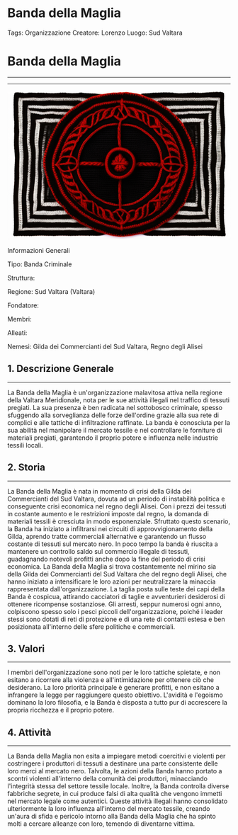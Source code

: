 # Banda della Maglia

Tags: Organizzazione
Creatore: Lorenzo
Luogo: Sud Valtara

# Banda della Maglia

---

---

![black-symbol-with-red-wool-sweater-in-the-center (1).png](Banda%20della%20Maglia%205a4073f0c04340fdaca5080aa0d16f3c/black-symbol-with-red-wool-sweater-in-the-center_(1).png)

Informazioni Generali

Tipo: Banda Criminale

Struttura:

Regione: Sud Valtara (Valtara)

Fondatore: 

Membri:

Alleati: 

Nemesi: Gilda dei Commercianti del Sud Valtara, Regno degli Alisei

## 1. Descrizione Generale

---

La Banda della Maglia è un'organizzazione malavitosa attiva nella regione della Valtara Meridionale, nota per le sue attività illegali nel traffico di tessuti pregiati. La sua presenza è ben radicata nel sottobosco criminale, spesso sfuggendo alla sorveglianza delle forze dell'ordine grazie alla sua rete di complici e alle tattiche di infiltrazione raffinate. La banda è conosciuta per la sua abilità nel manipolare il mercato tessile e nel controllare le forniture di materiali pregiati, garantendo il proprio potere e influenza nelle industrie tessili locali.

## 2. Storia

---

La Banda della Maglia è nata in momento di crisi della Gilda dei Commercianti del Sud Valtara, dovuta ad un periodo di instabilità politica e conseguente crisi economica nel regno degli Alisei. Con i prezzi dei tessuti in costante aumento e le restrizioni imposte dal regno, la domanda di materiali tessili è cresciuta in modo esponenziale. Sfruttato questo scenario, la Banda ha iniziato a infiltrarsi nei circuiti di approvvigionamento della Gilda, aprendo tratte commerciali alternative e garantendo un flusso costante di tessuti sul mercato nero. In poco tempo la banda è riuscita a mantenere un controllo saldo sul commercio illegale di tessuti, guadagnando notevoli profitti anche dopo la fine del periodo di crisi economica.
La Banda della Maglia si trova costantemente nel mirino sia della Gilda dei Commercianti del Sud Valtara che del regno degli Alisei, che hanno iniziato a intensificare le loro azioni per neutralizzare la minaccia rappresentata dall'organizzazione. La taglia posta sulle teste dei capi della Banda è cospicua, attirando cacciatori di taglie e avventurieri desiderosi di ottenere ricompense sostanziose. Gli arresti, seppur numerosi ogni anno, colpiscono spesso solo i pesci piccoli dell'organizzazione, poiché i leader stessi sono dotati di reti di protezione e di una rete di contatti estesa e ben posizionata all'interno delle sfere politiche e commerciali.

## 3. Valori

---

I membri dell'organizzazione sono noti per le loro tattiche spietate, e non esitano a ricorrere alla violenza e all'intimidazione per ottenere ciò che desiderano. La loro priorità principale è generare profitti, e non esitano a infrangere la legge per raggiungere questo obiettivo. L'avidità e l'egoismo dominano la loro filosofia, e la Banda è disposta a tutto pur di accrescere la propria ricchezza e il proprio potere.

## 4. Attività

---

La Banda della Maglia non esita a impiegare metodi coercitivi e violenti per costringere i produttori di tessuti a destinare una parte consistente delle loro merci al mercato nero. Talvolta, le azioni della Banda hanno portato a scontri violenti all'interno della comunità dei produttori, minacciando l'integrità stessa del settore tessile locale. Inoltre, la Banda controlla diverse fabbriche segrete, in cui produce falsi di alta qualità che vengono immetti nel mercato legale come autentici. Queste attività illegali hanno consolidato ulteriormente la loro influenza all'interno del mercato tessile, creando un'aura di sfida e pericolo intorno alla Banda della Maglia che ha spinto molti a cercare alleanze con loro, temendo di diventarne vittima.